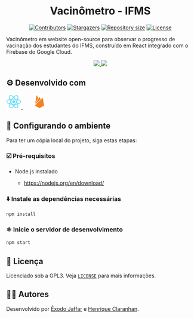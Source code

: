 <div align="center">
    <h1>Vacinômetro - IFMS</h1>
</div>

<div align="center">

[![Contributors][contributors-shield]][contributors-url]
[![Stargazers][stars-shield]][stars-url]
[![Repository size][repo-size-shield]][repo-url]
[![License][license-shield]][license-url]

</div>

Vacinômetro em website open-source para observar o progresso de vacinação dos estudantes do IFMS, construído em React integrado com o Firebase do Google Cloud.

<div align="center">
	<a href="https://github.com/exodojaffar/vacinometro-ifms">
		<img width="48%" src="https://github.com/exodojaffar/vacinometro-ifms/blob/main/prototypes/home-logado.jpg">
	</a>
	<a href="https://github.com/exodojaffar/vacinometro-ifms">
		<img width="48%" src="https://github.com/exodojaffar/vacinometro-ifms/blob/main/prototypes/perfil.jpg">
	</a>
</div>

## ⚙️ Desenvolvido com
<div>
    <a href="https://reactjs.org/">
        <img height="40" src="https://raw.githubusercontent.com/devicons/devicon/master/icons/react/react-original.svg">
    </a>
    &ensp;&emsp;
    <a href="https://firebase.google.com/">
        <img height="40" src="https://raw.githubusercontent.com/devicons/devicon/master/icons/firebase/firebase-plain.svg">
    </a>
</div>

## 🚀 Configurando o ambiente
Para ter um cópia local do projeto, siga estas etapas:

### ☑️ Pré-requisitos
- Node.js instalado

	- https://nodejs.org/en/download/

### ⬇️ Instale as dependências necessárias
```sh
npm install
```

### ⚛️ Inicie o servidor de desenvolvimento
```sh
npm start
```

## 📝 Licença
Licenciado sob a GPL3. Veja <a href="https://github.com/exodojaffar/vacinometro-ifms/blob/main/LICENSE">`LICENSE`</a> para mais informações.

## 👨‍💻 Autores
Desenvolvido por <a href="https://github.com/exodojaffar">Êxodo Jaffar</a> e <a href="https://github.com/henriqueclaranhan">Henrique Claranhan</a>.


<!-- BADGES -->
[contributors-shield]: https://img.shields.io/github/contributors/exodojaffar/vacinometro-ifms.svg?style=for-the-badge

[contributors-url]: https://github.com/exodojaffar/vacinometro-ifms/graphs/contributors

[stars-shield]: https://img.shields.io/github/stars/exodojaffar/vacinometro-ifms.svg?style=for-the-badge

[stars-url]: https://github.com/exodojaffar/vacinometro-ifms/stargazers

[repo-size-shield]: https://img.shields.io/github/repo-size/exodojaffar/vacinometro-ifms.svg?style=for-the-badge

[repo-url]: https://github.com/exodojaffar/vacinometro-ifms/

[license-shield]: https://img.shields.io/github/license/exodojaffar/vacinometro-ifms.svg?style=for-the-badge

[license-url]: https://github.com/exodojaffar/vacinometro-ifms/blob/main/LICENSE
